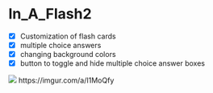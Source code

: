 # In_A_Flash2

-[x] Customization of flash cards
-[x] multiple choice answers
-[x] changing background colors
-[x] button to toggle and hide multiple choice answer boxes

<img src="https://imgur.com/a/I1MoQfy"/>
https://imgur.com/a/I1MoQfy
